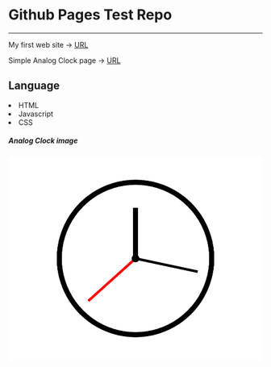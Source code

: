 # Github Pages Test Repo
---

My first web site -> [URL](https://atoy322.github.io/GithubPagesTest)

Simple Analog Clock page -> [URL](https://atoy322.github.io/GithubPagesTest/clock.html)



## Language
<li>HTML</li>
<li>Javascript</li>
<li>CSS</li>



##### Analog Clock image
<img src="resources/clock.png">
